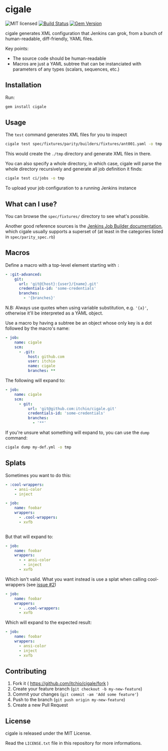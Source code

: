 # cigale

![MIT licensed](https://img.shields.io/badge/license-MIT-blue.svg)
[![Build Status](https://travis-ci.org/itchio/cigale.svg)](https://travis-ci.org/itchio/cigale)
[![Gem Version](https://badge.fury.io/rb/cigale.svg)](https://badge.fury.io/rb/cigale)

cigale generates XML configuration that Jenkins can grok, from a bunch of
human-readable, diff-friendly, YAML files.

Key points:

  * The source code should be human-readable
  * Macros are just a YAML subtree that can be instanciated with
  parameters of any types (scalars, sequences, etc.)

## Installation

Run:

```bash
gem install cigale
```

## Usage

The `test` command generates XML files for you to inspect

```bash
cigale test spec/fixtures/parity/builders/fixtures/ant001.yaml -o tmp
```

This would create the `./tmp` directory and generate XML files in there.

You can also specify a whole directory, in which case, cigale will parse
the whole directory recursively and generate all job definition it finds:

```bash
cigale test ci/jobs -o tmp
```

To upload your job configuration to a running Jenkins instance

## What can I use?

You can browse the `spec/fixtures/` directory to see what's possible.

Another good reference sources is the [Jenkins Job Builder documentation][jjbdoc],
which cigale usually supports a superset of (at least in the categories listed
in `spec/parity_spec.rb`)

[jjbdoc]: (http://jenkins-job-builder.readthedocs.org/en/latest/definition.html)

## Macros

Define a macro with a top-level element starting with `:`

```yaml
- :git-advanced:
    git:
      url: 'git@{host}:{user}/{name}.git'
      credentials-id: 'some-credentials'
      branches:
        - '{branches}'
```

N.B: Always use quotes when using variable substitution, e.g. `'{a}'`, otherwise
it'll be interpreted as a YAML object.

Use a macro by having a subtree be an object whose only key is a dot followed
by the macro's name:

```yaml
- job:
    name: cigale
    scm:
      - .git:
          host: github.com
          user: itchio
          name: cigale
          branches: **
```

The following will expand to:

```yaml
- job:
    name: cigale
    scm:
      - git:
          url: 'git@github.com:itchio/cigale.git'
          credentials-id: 'some-credentials'
          branches:
            - '**'
```

If you're unsure what something will expand to, you can use the `dump` command:

```bash
cigale dump my-def.yml -o tmp
```

## Splats

Sometimes you want to do this:

```yaml
- :cool-wrappers:
    - ansi-color
    - inject

- job:
    name: foobar
    wrappers:
      - .cool-wrappers:
      - xvfb
      
```

But that will expand to:

```yaml
- job:
    name: foobar
    wrappers:
      - - ansi-color
        - inject
      - xvfb
```

Which isn't valid. What you want instead is use a splat when calling
cool-wrappers (see [issue #2](https://github.com/itchio/cigale/issues/2))

```yaml
- job:
    name: foobar
    wrappers:
      - ..cool-wrappers:
      - xvfb
```

Which will expand to the expected result:

```yaml
- job:
    name: foobar
    wrappers:
      - ansi-color
      - inject
      - xvfb
```

## Contributing

1. Fork it ( https://github.com/itchio/cigale/fork )
2. Create your feature branch (`git checkout -b my-new-feature`)
3. Commit your changes (`git commit -am 'Add some feature'`)
4. Push to the branch (`git push origin my-new-feature`)
5. Create a new Pull Request

## License

cigale is released under the MIT License.

Read the `LICENSE.txt` file in this repository for more informations.
